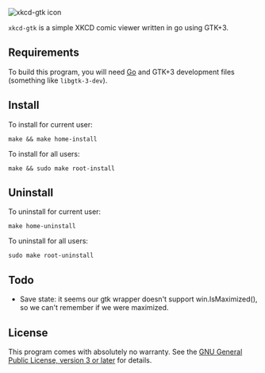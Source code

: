 ![xkcd-gtk icon](https://cdn.rawgit.com/rkoesters/xkcd-gtk/master/xkcd-gtk.svg)

`xkcd-gtk` is a simple XKCD comic viewer written in go using GTK+3.

Requirements
------------

To build this program, you will need [Go](https://golang.org/) and GTK+3
development files (something like `libgtk-3-dev`).

Install
-------

To install for current user:

	make && make home-install

To install for all users:

	make && sudo make root-install

Uninstall
---------

To uninstall for current user:

	make home-uninstall

To uninstall for all users:

	sudo make root-uninstall

Todo
----

- Save state: it seems our gtk wrapper doesn't support
  win.IsMaximized(), so we can't remember if we were maximized.

License
-------

This program comes with absolutely no warranty. See the [GNU General
Public License, version 3 or later](LICENSE) for details.
